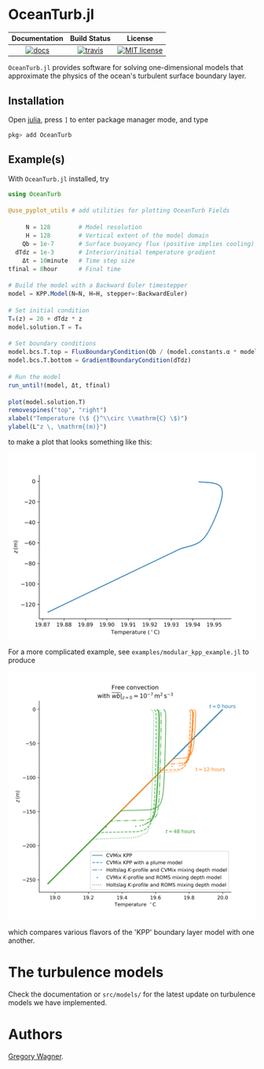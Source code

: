 # OceanTurb.jl

| **Documentation**             | **Build Status**                    | **License** |
|:-----------------------------:|:-----------------------------------:|:-----------:|
| [![docs][docs-img]][docs-url] | [![travis][travis-img]][travis-url] |[![MIT license](https://img.shields.io/badge/License-MIT-blue.svg)](https://mit-license.org/)|


`OceanTurb.jl` provides software for solving one-dimensional
models that approximate the physics of the
ocean's turbulent surface boundary layer.

## Installation

Open [julia](https://julialang.org), press `]` to enter package manager mode, and type

```julia
pkg> add OceanTurb
```

## Example(s)

With `OceanTurb.jl` installed, try

```julia
using OceanTurb

@use_pyplot_utils # add utilities for plotting OceanTurb Fields

     N = 128        # Model resolution
     H = 128        # Vertical extent of the model domain
    Qb = 1e-7       # Surface buoyancy flux (positive implies cooling)
  dTdz = 1e-3       # Interior/initial temperature gradient
    Δt = 10minute   # Time step size
tfinal = 8hour      # Final time

# Build the model with a Backward Euler timestepper
model = KPP.Model(N=N, H=H, stepper=:BackwardEuler)

# Set initial condition
T₀(z) = 20 + dTdz * z
model.solution.T = T₀

# Set boundary conditions
model.bcs.T.top = FluxBoundaryCondition(Qb / (model.constants.α * model.constants.g))
model.bcs.T.bottom = GradientBoundaryCondition(dTdz)

# Run the model
run_until!(model, Δt, tfinal)

plot(model.solution.T)
removespines("top", "right")
xlabel("Temperature (\$ {}^\\circ \\mathrm{C} \$)")
ylabel(L"z \, \mathrm{(m)}")
```

to make a plot that looks something like this:

<img src="examples/figs/kpp_free_convection.png" width="600">

For a more complicated example, see `examples/modular_kpp_example.jl`
to produce

<img src="examples/figs/free_convection_intermodel.png" width="600">

which compares various flavors of the 'KPP' boundary layer model
with one another.

# The turbulence models

Check the documentation or `src/models/` for the latest update
on turbulence models we have implemented.

# Authors

[Gregory Wagner](https://glwagner.github.io).


[docs-img]: https://img.shields.io/badge/docs-dev-blue.svg
[docs-url]: https://glwagner.github.io/OceanTurb.jl/dev/

[travis-img]: https://travis-ci.com/glwagner/OceanTurb.jl.svg?branch=master
[travis-url]: https://travis-ci.com/github/glwagner/OceanTurb.jl
